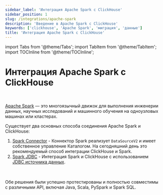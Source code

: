 ```yaml
---
sidebar_label: 'Интеграция Apache Spark с ClickHouse'
sidebar_position: 1
slug: /integrations/apache-spark
description: 'Введение в Apache Spark с ClickHouse'
keywords: ['clickhouse', 'Apache Spark', 'миграция', 'данные']
title: 'Интеграция Apache Spark с ClickHouse'
---
```


import Tabs from '@theme/Tabs';
import TabItem from '@theme/TabItem';
import TOCInline from '@theme/TOCInline';


# Интеграция Apache Spark с ClickHouse

<br/>

[Apache Spark](https://spark.apache.org/) — это многоязычный движок для выполнения инженерии данных, 
научных исследований и машинного обучения на одноузловых машинах или кластерах.

Существует два основных способа соединения Apache Spark и ClickHouse:

1. [Spark Connector](./apache-spark/spark-native-connector) - Коннектор Spark реализует `DataSourceV2` и имеет собственное управление Каталогом. На сегодняшний день это рекомендуемый способ интеграции ClickHouse и Spark.
2. [Spark JDBC](./apache-spark/spark-jdbc) - Интеграция Spark и ClickHouse с использованием [JDBC источника данных](https://spark.apache.org/docs/latest/sql-data-sources-jdbc.html).

<br/>
<br/>
Обе решения были успешно протестированы и полностью совместимы с различными API, включая Java, Scala, PySpark и Spark SQL.
